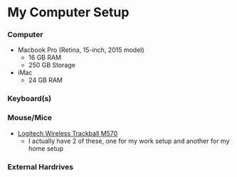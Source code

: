 # My Computer Setup

### Computer
* Macbook Pro (Retina, 15-inch, 2015 model)
    * 16 GB RAM
    * 250 GB Storage
* iMac
    * 24 GB RAM

### Keyboard(s)

### Mouse/Mice
* [Logitech Wireless Trackball M570](http://a.co/d/7v373gj)
    * I actually have 2 of these, one for my work setup and another for my home setup

### External Hardrives